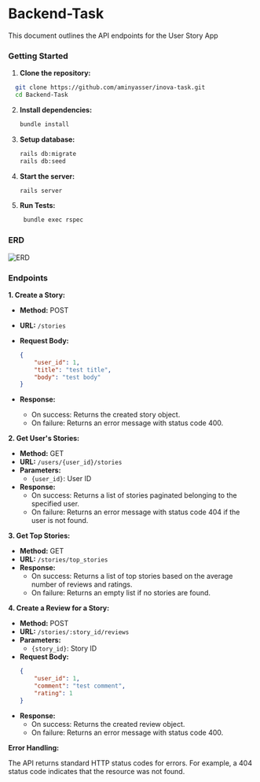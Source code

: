 # Backend-Task

This document outlines the API endpoints for the User Story App

### Getting Started

1. **Clone the repository:**

 ```bash
   git clone https://github.com/aminyasser/inova-task.git
   cd Backend-Task
   ```

2. **Install dependencies:**

   ```bash
   bundle install
    ```

3. **Setup database:**
   ```bash
   rails db:migrate
   rails db:seed
   ```

4. **Start the server:**
   ```bash
   rails server
   ```

5. **Run Tests:**
   ```bash
    bundle exec rspec
   ```

### ERD

![ERD](https://github.com/marwan-mohamed12/Backend-Task/assets/40841193/3bed19a1-3545-4b34-a3c5-743060c8833e)

### Endpoints

**1. Create a Story:**

* **Method:** POST
* **URL:** `/stories`
* **Request Body:**
  ```json
  {
      "user_id": 1,
      "title": "test title",
      "body": "test body"
  }
  ```

* **Response:**
  * On success: Returns the created story object.
  * On failure: Returns an error message with status code 400.


**2. Get User's Stories:**

* **Method:** GET
* **URL:** `/users/{user_id}/stories`
* **Parameters:**
  * `{user_id}`: User ID
* **Response:**
  * On success: Returns a list of stories paginated belonging to the specified user.
  * On failure: Returns an error message with status code 404 if the user is not found.


**3. Get Top Stories:**

* **Method:** GET
* **URL:** `/stories/top_stories`
* **Response:**
  * On success: Returns a list of top stories based on the average number of reviews and ratings.
  * On failure: Returns an empty list if no stories are found.


**4. Create a Review for a Story:**

* **Method:** POST
* **URL:** `/stories/:story_id/reviews`
* **Parameters:**
  * `{story_id}`: Story ID
* **Request Body:**
  ```json
  {
      "user_id": 1,
      "comment": "test comment",
      "rating": 1
  }
  ```
* **Response:**
  * On success: Returns the created review object.
  * On failure: Returns an error message with status code 400.


**Error Handling:**

The API returns standard HTTP status codes for errors. For example, a 404 status code indicates that the resource was not found.



